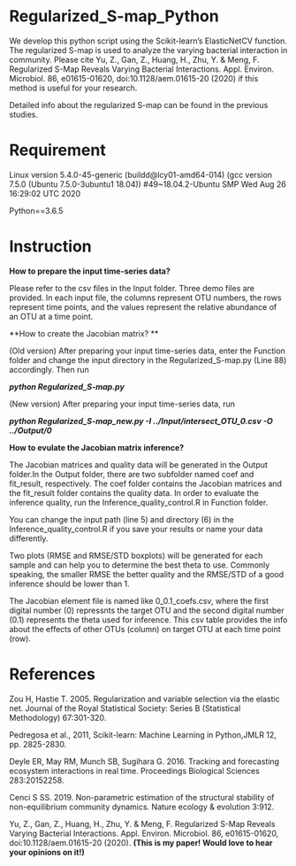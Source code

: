 # Regularized_S-map_Python

We develop this python script using the Scikit-learn’s ElasticNetCV function. The regularized S-map is used to analyze the varying bacterial interaction in community. Please cite Yu, Z., Gan, Z., Huang, H., Zhu, Y. & Meng, F. Regularized S-Map Reveals Varying Bacterial Interactions. Appl. Environ. Microbiol. 86, e01615-01620, doi:10.1128/aem.01615-20 (2020) if this method is useful for your research.

Detailed info about the regularized S-map can be found in the previous studies.

# Requirement

Linux version 5.4.0-45-generic (buildd@lcy01-amd64-014) (gcc version 7.5.0 (Ubuntu 7.5.0-3ubuntu1 18.04)) #49~18.04.2-Ubuntu SMP Wed Aug 26 16:29:02 UTC 2020

Python==3.6.5

# Instruction

**How to prepare the input time-series data?**

Please refer to the csv files in the Input folder. Three demo files are provided. In each input file, the columns represent OTU numbers, the rows represent time points, and the values represent the relative abundance of an OTU at a time point.

**How to create the Jacobian matrix? **

(Old version) After preparing your input time-series data, enter the Function folder and change the input directory in the Regularized_S-map.py (Line 88) accordingly.
Then run 

***python Regularized_S-map.py***

(New version) After preparing your input time-series data, run

***python Regularized_S-map_new.py -I ../Input/intersect_OTU_0.csv -O ../Output/0***

**How to evulate the Jacobian matrix inference?**

The Jacobian matrices and quality data will be generated in the Output folder.In the Output folder, there are two subfolder named coef and fit_result, respectively. The coef folder contains the Jacobian matrices and the fit_result folder contains the quality data. In order to evaluate the inference quality, run the Inference_quality_control.R in Function folder.

You can change the input path (line 5) and directory (6) in the Inference_quality_control.R if you save your results or name your data differently.

Two plots (RMSE and RMSE/STD boxplots) will be generated for each sample and can help you to determine the best theta to use. Commonly speaking,  the smaller RMSE the better quality and the RMSE/STD of a good inference should be lower than 1.

The Jacobian element file is named like 0_0.1_coefs.csv, where the first digital number (0) repressnts the target OTU and the second digital number (0.1) represents the theta used for inference. This csv table provides the info about the effects of other OTUs (column) on target OTU at each time point (row).

# References

Zou H, Hastie T. 2005. Regularization and variable selection via the elastic net. Journal of the Royal Statistical Society: Series B (Statistical Methodology) 67:301-320.

Pedregosa et al., 2011, Scikit-learn: Machine Learning in Python,JMLR 12, pp. 2825-2830.

Deyle ER, May RM, Munch SB, Sugihara G. 2016. Tracking and forecasting ecosystem interactions in real time. Proceedings Biological Sciences 283:20152258.

Cenci S SS. 2019. Non-parametric estimation of the structural stability of non-equilibrium community dynamics. Nature ecology & evolution 3:912.

Yu, Z., Gan, Z., Huang, H., Zhu, Y. & Meng, F. Regularized S-Map Reveals Varying Bacterial Interactions. Appl. Environ. Microbiol. 86, e01615-01620, doi:10.1128/aem.01615-20 (2020). **(This is my paper! Would love to hear your opinions on it!)**
